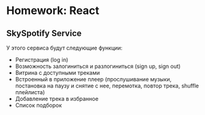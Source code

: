 # Homework: React

## SkySpotify Service

У этого сервиса будут следующие функции:

- Регистрация (log in)
- Возможность залогиниться и разлогиниться (sign up, sign out)
- Витрина с доступными треками
- Встроенный в приложение плеер (прослушивание музыки, постановка на паузу и снятие с нее, перемотка, повтор трека, shuffle плейлиста)
- Добавление трека в избранное
- Список подборок
